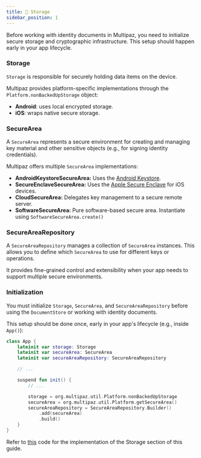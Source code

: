 ```yaml
---
title: 🔐 Storage
sidebar_position: 1
---
```



Before working with identity documents in Multipaz, you need to initialize secure storage and cryptographic infrastructure. This setup should happen early in your app lifecycle.

### Storage

`Storage` is responsible for securely holding data items on the device.

Multipaz provides platform-specific implementations through the `Platform.nonBackedUpStorage` object:

* **Android**: uses local encrypted storage.
* **iOS**: wraps native secure storage.

### SecureArea

A `SecureArea` represents a secure environment for creating and managing key material and other sensitive objects (e.g., for signing identity credentials).

Multipaz offers multiple `SecureArea` implementations:

* **AndroidKeystoreSecureArea:** Uses the [Android Keystore](https://developer.android.com/privacy-and-security/keystore).
* **SecureEnclaveSecureArea:** Uses the [Apple Secure Enclave](https://support.apple.com/en-in/guide/security/sec59b0b31ff/web) for iOS devices.
* **CloudSecureArea:** Delegates key management to a secure remote server.
* **SoftwareSecureArea:** Pure software-based secure area. Instantiate using `SoftwareSecureArea.create()`

### SecureAreaRepository

A `SecureAreaRepository` manages a collection of `SecureArea` instances. This allows you to define which `SecureArea` to use for different keys or operations.

It provides fine-grained control and extensibility when your app needs to support multiple secure environments.

### Initialization

You must initialize `Storage`, `SecureArea`, and `SecureAreaRepository` before using the `DocumentStore` or working with identity documents.

This setup should be done once, early in your app's lifecycle (e.g., inside `App()`):

```kotlin
class App {
    lateinit var storage: Storage
    lateinit var secureArea: SecureArea
    lateinit var secureAreaRepository: SecureAreaRepository

    // ...

    suspend fun init() {
        // ...

        storage = org.multipaz.util.Platform.nonBackedUpStorage
        secureArea = org.multipaz.util.Platform.getSecureArea()
        secureAreaRepository = SecureAreaRepository.Builder()
            .add(secureArea)
            .build()
    }
}
```

Refer to [this](https://github.com/openwallet-foundation/multipaz-samples/blob/9708cb36f44040ff51b5e0b3b7922175e47462d2/MultipazGettingStartedSample/composeApp/src/commonMain/kotlin/org/multipaz/getstarted/App.kt#L98-L101) code for the implementation of the Storage section of this guide.
